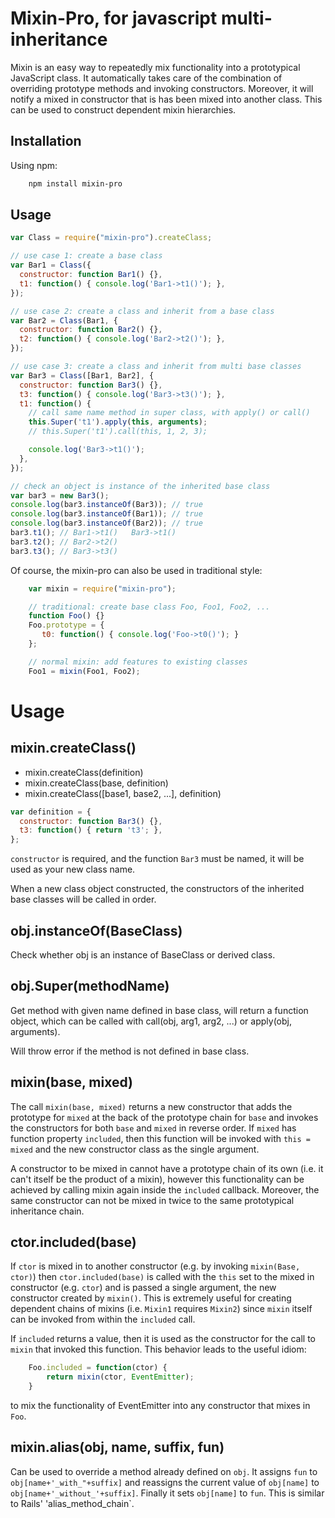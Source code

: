# Mixin-Pro, for javascript multi-inheritance

Mixin is an easy way to repeatedly mix functionality into a prototypical
JavaScript class. It automatically takes care of the combination of overriding
prototype methods and invoking constructors. Moreover, it will notify a mixed
in constructor that is has been mixed into another class. This can be used to
construct dependent mixin hierarchies.

## Installation

Using npm:
```bash
    npm install mixin-pro
```

## Usage
```javascript
var Class = require("mixin-pro").createClass;

// use case 1: create a base class
var Bar1 = Class({
  constructor: function Bar1() {},
  t1: function() { console.log('Bar1->t1()'); },
});

// use case 2: create a class and inherit from a base class
var Bar2 = Class(Bar1, {
  constructor: function Bar2() {},
  t2: function() { console.log('Bar2->t2()'); },
});

// use case 3: create a class and inherit from multi base classes
var Bar3 = Class([Bar1, Bar2], {
  constructor: function Bar3() {},
  t3: function() { console.log('Bar3->t3()'); },
  t1: function() {
    // call same name method in super class, with apply() or call()
    this.Super('t1').apply(this, arguments);
    // this.Super('t1').call(this, 1, 2, 3);

    console.log('Bar3->t1()');
  },
});

// check an object is instance of the inherited base class
var bar3 = new Bar3();
console.log(bar3.instanceOf(Bar3)); // true
console.log(bar3.instanceOf(Bar1)); // true
console.log(bar3.instanceOf(Bar2)); // true
bar3.t1(); // Bar1->t1()   Bar3->t1()
bar3.t2(); // Bar2->t2()
bar3.t3(); // Bar3->t3()
```

Of course, the mixin-pro can also be used in traditional style:

```javascript
    var mixin = require("mixin-pro");

    // traditional: create base class Foo, Foo1, Foo2, ...
    function Foo() {}
    Foo.prototype = {
       t0: function() { console.log('Foo->t0()'); }
    };

    // normal mixin: add features to existing classes
    Foo1 = mixin(Foo1, Foo2);
```

# Usage

## mixin.createClass()

* mixin.createClass(definition)
* mixin.createClass(base, definition)
* mixin.createClass([base1, base2, ...], definition)

```javascript
var definition = {
  constructor: function Bar3() {},
  t3: function() { return 't3'; },
};
```

`constructor` is required, and the function `Bar3` must be named, it will be used 
as your new class name.

When a new class object constructed, the constructors of the inherited base classes 
will be called in order.

## obj.instanceOf(BaseClass)

Check whether obj is an instance of BaseClass or derived class.

## obj.Super(methodName)

Get method with given name defined in base class, will return a function object, which 
can be called with call(obj, arg1, arg2, ...) or apply(obj, arguments).

Will throw error if the method is not defined in base class.

## mixin(base, mixed)

The call `mixin(base, mixed)` returns a new constructor that adds the
prototype for `mixed` at the back of the prototype chain for `base` and
invokes the constructors for both `base` and `mixed` in reverse order. If
`mixed` has function property `included`, then this function will be invoked
with `this = mixed` and the new constructor class as the single argument.

A constructor to be mixed in cannot have a prototype chain of its own
(i.e. it can't itself be the product of a mixin), however this functionality
can be achieved by calling mixin again inside the `included` callback.
Moreover, the same constructor can not be mixed in twice to the same
prototypical inheritance chain.

## ctor.included(base)

If `ctor` is mixed in to another constructor (e.g. by invoking `mixin(Base, ctor)`) then `ctor.included(base)` is called with the `this` set to the mixed in constructor (e.g. `ctor`) and is passed a single argument, the new constructor created by `mixin()`.  This is extremely useful for creating dependent chains of mixins (i.e. `Mixin1` requires `Mixin2`) since `mixin` itself can be invoked from within the `included` call.

If `included` returns a value, then it is used as the constructor for the call to `mixin` that invoked this function.  This behavior leads to the useful idiom:
```javascript
    Foo.included = function(ctor) {
        return mixin(ctor, EventEmitter);
    }
```
to mix the functionality of EventEmitter into any constructor that mixes in `Foo`.

## mixin.alias(obj, name, suffix, fun)

Can be used to override a method already defined on `obj`. It assigns `fun` to
`obj[name+'_with_"+suffix]` and reassigns the current value of `obj[name]` to
`obj[name+'_without_'+suffix]`. Finally it sets `obj[name]` to `fun`.  This is
similar to Rails' 'alias_method_chain`.

